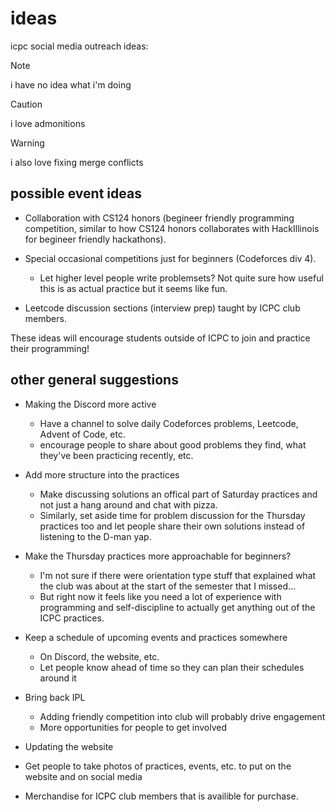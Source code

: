 # ideas

icpc social media outreach ideas:

> [!NOTE]
> i have no idea what i'm doing

> [!CAUTION]
> i love admonitions

> [!WARNING]
> i also love fixing merge conflicts

## possible event ideas

- Collaboration with CS124 honors (begineer friendly programming competition, similar
to how CS124 honors collaborates with HackIllinois for begineer friendly
hackathons). 

- Special occasional competitions just for beginners (Codeforces div 4).
    - Let higher level people write problemsets? Not quite sure how useful this
      is as actual practice but it seems like fun.

- Leetcode discussion sections (interview prep) taught by ICPC club members. 

These ideas will encourage students outside of ICPC to join and practice their
programming! 

## other general suggestions

- Making the Discord more active
    - Have a channel to solve daily Codeforces problems, Leetcode, Advent of
    Code, etc. 
    - encourage people to share about good problems they find, what they've been
    practicing recently, etc.

- Add more structure into the practices
    - Make discussing solutions an offical part of Saturday practices and not
    just a hang around and chat with pizza.
    - Similarly, set aside time for problem discussion for the Thursday
    practices too and let people share their own solutions instead of listening
    to the D-man yap.

- Make the Thursday practices more approachable for beginners?
    - I'm not sure if there were orientation type stuff that explained what the
      club was about at the start of the semester that I missed...
    - But right now it feels like you need a lot of experience with programming
      and self-discipline to actually get anything out of the ICPC practices.

- Keep a schedule of upcoming events and practices somewhere
    - On Discord, the website, etc.
    - Let people know ahead of time so they can plan their schedules around it

- Bring back IPL
    - Adding friendly competition into club will probably drive engagement
    - More opportunities for people to get involved

- Updating the website
- Get people to take photos of practices, events, etc. to put on the website and
on social media
- Merchandise for ICPC club members that is availible for purchase.
